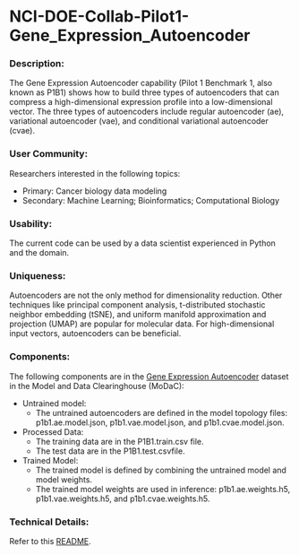 # NCI-DOE-Collab-Pilot1-Gene_Expression_Autoencoder

### Description:
The Gene Expression Autoencoder capability (Pilot 1 Benchmark 1, also known as P1B1) shows how to build three types of autoencoders that can compress a high-dimensional expression profile into a low-dimensional vector. The three types of autoencoders include regular autoencoder (ae), variational autoencoder (vae), and conditional variational autoencoder (cvae).

### User Community:
Researchers interested in the following topics:
* Primary: Cancer biology data modeling
* Secondary: Machine Learning; Bioinformatics; Computational Biology

### Usability:	
The current code can be used by a data scientist experienced in Python and the domain. 

### Uniqueness:	
Autoencoders are not the only method for dimensionality reduction. Other techniques like principal component analysis, t-distributed stochastic neighbor embedding (tSNE), and uniform manifold approximation and projection (UMAP) are popular for molecular data. For high-dimensional input vectors, autoencoders can be beneficial.

### Components:	
The following components are in the [Gene Expression Autoencoder](https://modac.cancer.gov/searchTab?dme_data_id=NCI-DME-MS01-7648032) dataset in the Model and Data Clearinghouse (MoDaC):
* Untrained model: 
  * The untrained autoencoders are defined in the model topology files: p1b1.ae.model.json, p1b1.vae.model.json, and p1b1.cvae.model.json.
* Processed Data:
  * The training data are in the P1B1.train.csv file.
  * The test data are in the P1B1.test.csvfile.  
* Trained Model:
  * The trained model is defined by combining the untrained model and model weights.
  * The trained model weights are used in inference: p1b1.ae.weights.h5, p1b1.vae.weights.h5, and p1b1.cvae.weights.h5.

### Technical Details:
Refer to this [README](./Pilot1/P1B1/README.md).
